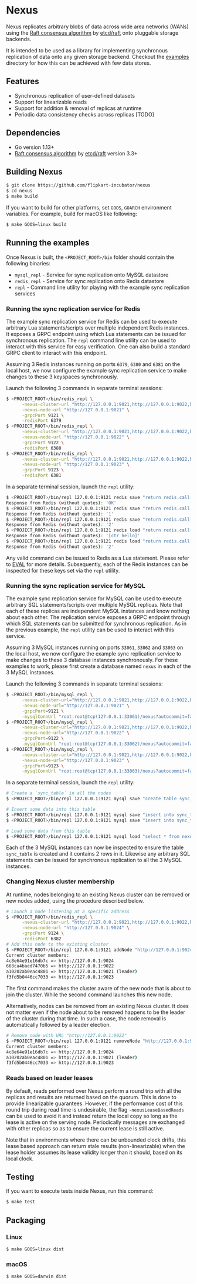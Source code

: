 # Nexus
Nexus replicates arbitrary blobs of data across wide area networks (WANs) using
the [Raft consensus algorithm](https://raft.github.io/) by [etcd/raft](https://github.com/etcd-io/etcd/tree/master/raft)
onto pluggable storage backends.

It is intended to be used as a library for implementing synchronous replication
of data onto any given storage backend. Checkout the [examples](https://github.com/flipkart-incubator/nexus/raw/master/examples) directory for how this
can be achieved with few data stores.

## Features
- Synchronous replication of user-defined datasets
- Support for linearizable reads
- Support for addition & removal of replicas at runtime
- Periodic data consistency checks across replicas [TODO]

## Dependencies
- Go version 1.13+
- [Raft consensus algorithm](https://raft.github.io/) by [etcd/raft](https://github.com/etcd-io/etcd/tree/master/raft) version 3.3+

## Building Nexus

```bash
$ git clone https://github.com/flipkart-incubator/nexus
$ cd nexus
$ make build
```

If you want to build for other platforms, set `GOOS`, `GOARCH` environment variables. For example, build for macOS like following:

```bash
$ make GOOS=linux build
```

## Running the examples

Once Nexus is built, the `<PROJECT_ROOT>/bin` folder should contain the following binaries:
- `mysql_repl` - Service for sync replication onto MySQL datastore
- `redis_repl` - Service for sync replication onto Redis datastore
- `repl`       - Command line utility for playing with the example sync replication services

### Running the sync replication service for Redis

The example sync replication service for Redis can be used to execute arbitrary Lua statements/scripts
over multiple independent Redis instances. It exposes a GRPC endpoint using which Lua statements can be
issued for synchronous replication. The `repl` command line utility can be used to interact with this
service for easy verification. One can also build a standard GRPC client to interact with this endpoint.

Assuming 3 Redis instances running on ports `6379`, `6380` and `6381` on the local host, we now configure
the example sync replication service to make changes to these 3 keyspaces synchronously.

Launch the following 3 commands in separate terminal sessions:
```bash
$ <PROJECT_ROOT>/bin/redis_repl \
      -nexus-cluster-url "http://127.0.0.1:9021,http://127.0.0.1:9022,http://127.0.0.1:9023" \
      -nexus-node-url "http://127.0.0.1:9021" \
      -grpcPort 9121 \
      -redisPort 6379
$ <PROJECT_ROOT>/bin/redis_repl \
      -nexus-cluster-url "http://127.0.0.1:9021,http://127.0.0.1:9022,http://127.0.0.1:9023" \
      -nexus-node-url "http://127.0.0.1:9022" \
      -grpcPort 9122 \
      -redisPort 6380
$ <PROJECT_ROOT>/bin/redis_repl \
      -nexus-cluster-url "http://127.0.0.1:9021,http://127.0.0.1:9022,http://127.0.0.1:9023" \
      -nexus-node-url "http://127.0.0.1:9023" \
      -grpcPort 9123 \
      -redisPort 6381
```

In a separate terminal session, launch the `repl` utility:
```bash
$ <PROJECT_ROOT>/bin/repl 127.0.0.1:9121 redis save "return redis.call('set', 'hello', 'world')"
Response from Redis (without quotes): 'OK'
$ <PROJECT_ROOT>/bin/repl 127.0.0.1:9121 redis save "return redis.call('incr', 'ctr')"
Response from Redis (without quotes): '1'
$ <PROJECT_ROOT>/bin/repl 127.0.0.1:9121 redis save "return redis.call('incr', 'ctr')"
Response from Redis (without quotes): '2'
$ <PROJECT_ROOT>/bin/repl 127.0.0.1:9121 redis load "return redis.call('keys', '*')"
Response from Redis (without quotes): '[ctr hello]'
$ <PROJECT_ROOT>/bin/repl 127.0.0.1:9121 redis load "return redis.call('get', 'ctr')"
Response from Redis (without quotes): '2'
```

Any valid command can be issued to Redis as a Lua statement. Please refer to [EVAL](https://redis.io/commands/eval) for more details.
Subsequently, each of the Redis instances can be inspected for these keys set via the `repl` utility.

### Running the sync replication service for MySQL

The example sync replication service for MySQL can be used to execute arbitrary SQL statements/scripts
over multiple MySQL replicas. Note that each of these replicas are independent MySQL instances and know
nothing about each other. The replication service exposes a GRPC endpoint through which SQL statements
can be submitted for synchronous replication. As in the previous example, the `repl` utility can be used
to interact with this service.

Assuming 3 MySQL instances running on ports `33061`, `33062` and `33063` on the local host, we now configure
the example sync replication service to make changes to these 3 database instances synchronously. For these
examples to work, please first create a database named `nexus` in each of the 3 MySQL instances.

Launch the following 3 commands in separate terminal sessions:
```bash
$ <PROJECT_ROOT>/bin/mysql_repl \
      -nexus-cluster-url="http://127.0.0.1:9021,http://127.0.0.1:9022,http://127.0.0.1:9023" \
      -nexus-node-url="http://127.0.0.1:9021" \
      -grpcPort=9121 \
      -mysqlConnUrl "root:root@tcp(127.0.0.1:33061)/nexus?autocommit=false"
$ <PROJECT_ROOT>/bin/mysql_repl \
      -nexus-cluster-url="http://127.0.0.1:9021,http://127.0.0.1:9022,http://127.0.0.1:9023" \
      -nexus-node-url="http://127.0.0.1:9022" \
      -grpcPort=9122 \
      -mysqlConnUrl "root:root@tcp(127.0.0.1:33062)/nexus?autocommit=false"
$ <PROJECT_ROOT>/bin/mysql_repl \
      -nexus-cluster-url="http://127.0.0.1:9021,http://127.0.0.1:9022,http://127.0.0.1:9023" \
      -nexus-node-url="http://127.0.0.1:9023" \
      -grpcPort=9123 \
      -mysqlConnUrl "root:root@tcp(127.0.0.1:33063)/nexus?autocommit=false"
```

In a separate terminal session, launch the `repl` utility:
```bash
# Create a `sync_table` in all the nodes
$ <PROJECT_ROOT>/bin/repl 127.0.0.1:9121 mysql save "create table sync_table (id INT PRIMARY KEY AUTO_INCREMENT, data VARCHAR(50) NOT NULL, ts timestamp(3) default current_timestamp(3) on update current_timestamp(3));"

# Insert some data into this table
$ <PROJECT_ROOT>/bin/repl 127.0.0.1:9121 mysql save "insert into sync_table (name, data) values ('foo', 'bar');"
$ <PROJECT_ROOT>/bin/repl 127.0.0.1:9121 mysql save "insert into sync_table (name, data) values ('hello', 'world');"

# Load some data from this table
$ <PROJECT_ROOT>/bin/repl 127.0.0.1:9121 mysql load "select * from nexus.sync_table;"
```

Each of the 3 MySQL instances can now be inspected to ensure the table `sync_table` is created and it
contains 2 rows in it. Likewise any arbitrary SQL statements can be issued for synchronous replication
to all the 3 MySQL instances.

### Changing Nexus cluster membership

At runtime, nodes belonging to an existing Nexus cluster can be removed or new nodes added, using the procedure described below.

```bash
# Launch a node listening at a specific address
$ <PROJECT_ROOT>/bin/redis_repl \
      -nexus-cluster-url "http://127.0.0.1:9021,http://127.0.0.1:9022,http://127.0.0.1:9023" \
      -nexus-node-url "http://127.0.0.1:9024" \
      -grpcPort 9124 \
      -redisPort 6382 
# Add this node to the existing cluster
$ <PROJECT_ROOT>/bin/repl 127.0.0.1:9121 addNode "http://127.0.0.1:9024"
Current cluster members:
4c8e64e91e16db7c => http://127.0.0.1:9024
663ca4baed7470b5 => http://127.0.0.1:9022
a10202ab0eac4801 => http://127.0.0.1:9021 (leader)
f3fd5b0446cc7033 => http://127.0.0.1:9023
```

The first command makes the cluster aware of the new node that is about to join the cluster. While the second command launches this new node.

Alternatively, nodes can be removed from an existing Nexus cluster. It does not matter even if the node about to be removed happens to be the leader of the cluster during that time. In such a case, the node removal is automatically followed by a leader election.

```bash
# Remove node with URL "http://127.0.0.1:9022"
$ <PROJECT_ROOT>/bin/repl 127.0.0.1:9121 removeNode "http://127.0.0.1:9022"
Current cluster members:
4c8e64e91e16db7c => http://127.0.0.1:9024
a10202ab0eac4801 => http://127.0.0.1:9021 (leader)
f3fd5b0446cc7033 => http://127.0.0.1:9023
```

### Reads based on leader leases

By default, reads performed over Nexus perform a round trip with all the replicas and results are returned based on the quorum. This is done to provide linearizable guarantees. However, if the performance cost of this round trip during read time is undesirable, the flag `-nexusLeaseBasedReads` can be used to avoid it and instead return the local copy so long as the lease is active on the serving node. Periodically messages are exchanged with other replicas so as to ensure the current lease is still active.

Note that in environments where there can be unbounded clock drifts, this lease based approach can return stale results (non-linearizable) when the lease holder assumes its lease validity longer than it should, based on its local clock.

## Testing

If you want to execute tests inside Nexus, run this command:

```bash
$ make test
```

## Packaging

###  Linux

```bash
$ make GOOS=linux dist
```

### macOS

```bash
$ make GOOS=darwin dist
```

